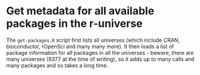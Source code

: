 # Get metadata for all available packages in the r-universe
The `get-packages.R` script first lists all universes (which include CRAN, bioconductor, rOpenSci and many many more).
It then loads a list of package information for all packages in all the universes - beware, there are many universes (9377 at the time of writing), so it adds up to many calls and many packages and so takes a long time.
